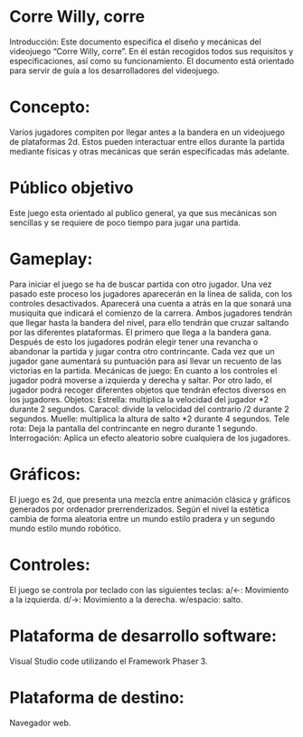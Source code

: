 # Corre Willy, corre
Introducción:
Este documento especifica el diseño y mecánicas del videojuego “Corre Willy, corre”. En él están recogidos todos sus requisitos y especificaciones, así como su funcionamiento. El documento está orientado para servir de guía a los desarrolladores del videojuego.

# Concepto:
Varios jugadores compiten por llegar antes a la bandera en un videojuego de plataformas 2d. Estos pueden interactuar entre ellos durante la partida mediante físicas y otras mecánicas que serán especificadas más adelante.

# Público objetivo
Este juego esta orientado al publico general, ya que sus mecánicas son sencillas y se requiere de poco tiempo para jugar una partida.

# Gameplay:
Para iniciar el juego se ha de buscar partida con otro jugador. Una vez pasado este proceso los jugadores aparecerán en la línea de salida, con los controles desactivados. Aparecerá una cuenta a atrás en la que sonará una musiquita que indicará el comienzo de la carrera. Ambos jugadores tendrán que llegar hasta la bandera del nivel, para ello tendrán que cruzar saltando por las diferentes plataformas. El primero que llega a la bandera gana. Después de esto los jugadores podrán elegir tener una revancha o abandonar la partida y jugar contra otro contrincante. Cada vez que un jugador gane aumentará su puntuación para así llevar un recuento de las victorias en la partida.
Mecánicas de juego:
En cuanto a los controles el jugador podrá moverse a izquierda y derecha y saltar. Por otro lado, el jugador podrá recoger diferentes objetos que tendrán efectos diversos en los jugadores.
Objetos:
Estrella: multiplica la velocidad del jugador *2 durante 2 segundos.
Caracol: divide la velocidad del contrario /2 durante 2 segundos.
Muelle: multiplica la altura de salto *2 durante 4 segundos.
Tele rota: Deja la pantalla del contrincante en negro durante 1 segundo.
Interrogación: Aplica un efecto aleatorio sobre cualquiera de los jugadores.

# Gráficos:
El juego es 2d, que presenta una mezcla entre animación clásica y gráficos generados por ordenador prerrenderizados. Según el nivel la estética cambia de forma aleatoria entre un mundo estilo pradera y un segundo mundo estilo mundo robótico.

# Controles:
El juego se controla por teclado con las siguientes teclas:
a/<-: Movimiento a la izquierda.
d/->: Movimiento a la derecha.
w/espacio: salto.

# Plataforma de desarrollo software:
Visual Studio code utilizando el Framework Phaser 3.

# Plataforma de destino:
Navegador web.
